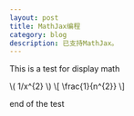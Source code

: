 ```yaml
---
layout: post
title: MathJax编程
category: blog
description: 已支持MathJax。
---
```


This is a test for display math
    
\\( 1/x^{2} \\)
\\[ \frac{1}{n^{2}} \\]
    
end of the test